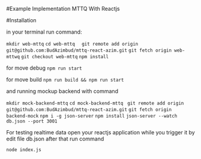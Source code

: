 #Example Implementation MTTQ With Reactjs

#Installation

in your terminal run command:

`` mkdir web-mttq ``
`` cd web-mttq   ``
`` git remote add origin git@github.com:BudAzimbud/mttq-react-azim.git ``
`` git fetch origin web-mttwq ``
`` git checkout web-mttq ``
`` npm install ``

for move debug
`` npm run start ``

for move build
`` npm run build && npm run start ``

and running mockup backend with command

`` mkdir mock-backend-mttq ``
`` cd mock-backend-mttq  ``
`` git remote add origin git@github.com:BudAzimbud/mttq-react-azim.git ``
`` git fetch origin backend-mock ``
`` npm i -g json-server ``
`` npm install ``
`` json-server --watch db.json --port 3001 ``

For testing realtime data open your reactjs application while you trigger it by edit file db.json after that run command

`` node index.js ``
